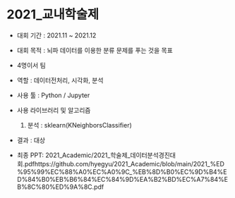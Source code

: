 # 2021_교내학술제

- 대회 기간 : 2021.11 ~ 2021.12
- 대회 목적 : 뇌파 데이터를 이용한 분류 문제를 푸는 것을 목표
- 4명이서 팀
- 역할 : 데이터전처리, 시각화, 분석
- 사용 툴 : Python / Jupyter
- 사용 라이브러리 및 알고리즘 
  1. 분석 : sklearn(KNeighborsClassifier)

- 결과 : 대상
- 최종 PPT: 2021_Academic/2021_학술제_데이터분석경진대회.pdfhttps://github.com/hyegyu/2021_Academic/blob/main/2021_%ED%95%99%EC%88%A0%EC%A0%9C_%EB%8D%B0%EC%9D%B4%ED%84%B0%EB%B6%84%EC%84%9D%EA%B2%BD%EC%A7%84%EB%8C%80%ED%9A%8C.pdf
